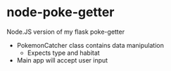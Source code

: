 # node-poke-getter

Node.JS version of my flask poke-getter

* PokemonCatcher class contains data manipulation
    * Expects type and habitat
* Main app will accept user input